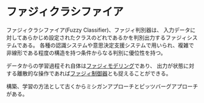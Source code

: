 # ファジィクラシファイア

ファジィクラシファイア(Fuzzy Classifier)、ファジィ判別器は、
入力データに対してあらかじめ設定されたクラスのどれであるかを判別出力するファジィシステムである。
各種の認識システムや意思決定支援システムで用いられ、複雑で非線形である程度の構造を持つ条件からなる判別に優位性を持つ。

データからの学習過程それ自体は[ファジィモデリング](fuzzymodeling.md)であり、
出力が状態に対する離散的な操作であれば[ファジィ制御器](fuzzycontrol.md)とも捉えることができる。

構築、学習の方法として古くからミシガンアプローチとピッツバーグアプローチがある。
